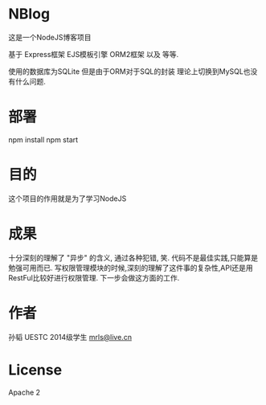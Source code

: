 # NBlog

这是一个NodeJS博客项目

基于
Express框架
EJS模板引擎
ORM2框架
以及 等等.

使用的数据库为SQLite
但是由于ORM对于SQL的封装
理论上切换到MySQL也没有什么问题.

# 部署

npm install
npm start


# 目的

这个项目的作用就是为了学习NodeJS

# 成果

十分深刻的理解了 "异步" 的含义, 通过各种犯错, 笑.
代码不是最佳实践,只能算是勉强可用而已.
写权限管理模块的时候,深刻的理解了这件事的复杂性,API还是用RestFul比较好进行权限管理.
下一步会做这方面的工作.

# 作者

孙韬 UESTC 2014级学生
mrls@live.cn


# License

Apache 2